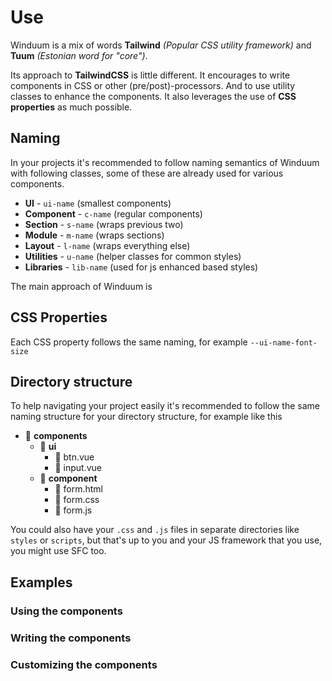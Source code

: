 # Use

Winduum is a mix of words **Tailwind** _(Popular CSS utility framework)_ and **Tuum** _(Estonian word for "core")_.

Its approach to **TailwindCSS** is little different. It encourages to write components in CSS or other (pre/post)-processors.
And to use utility classes to enhance the components. It also leverages the use of **CSS properties** as much possible.

## Naming

In your projects it's recommended to follow naming semantics of Winduum with following classes, some of these are already used for various components.

* **UI** - `ui-name` (smallest components)
* **Component** - `c-name` (regular components)
* **Section** - `s-name` (wraps previous two)
* **Module** - `m-name` (wraps sections)
* **Layout** - `l-name` (wraps everything else)
* **Utilities** - `u-name` (helper classes for common styles)
* **Libraries** - `lib-name` (used for js enhanced based styles)

The main approach of Winduum is 

## CSS Properties

Each CSS property follows the same naming, for example `--ui-name-font-size`

## Directory structure

To help navigating your project easily it's recommended to follow the same naming structure for your directory structure, for example like this

* 📁 **components**
    * 📁 **ui**
        * 📄 btn.vue
        * 📄 input.vue
    * 📁 **component**
        * 📄 form.html
        * 📄 form.css
        * 📄 form.js


You could also have your `.css` and `.js` files in separate directories like `styles` or `scripts`, but that's up to you and your JS framework that you use, you might use SFC too.

## Examples

### Using the components

### Writing the components

### Customizing the components
